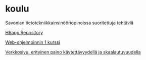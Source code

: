# koulu
Savonian tietotekniikkainsinööriopinoissa suoritettuja tehtäviä

[HRapp Repository](https://github.com/AinoRuu/HRapp)

[Web-ohjelmoinnin 1 kurssi](https://github.com/AinoRuu/WEB-1)

[Verkkosivu, erityinen paino käytettävyydellä ja skaalautuvuudella](https://vapaapalokunta-ejbgb7hsh8f4bqfe.northeurope-01.azurewebsites.net/index.html)

